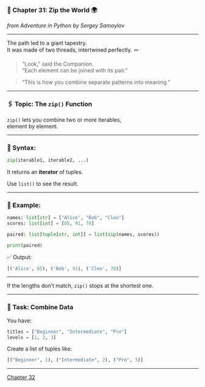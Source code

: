 ### 🧩 Chapter 31: Zip the World 🌍  
*from *Adventure in Python* by Sergey Samoylov*

---

The path led to a giant tapestry.  
It was made of two threads, intertwined perfectly. 🪢 

> “Look,” said the Companion.  
> “Each element can be joined with its pair.”  

> “This is how you combine separate patterns into meaning.”

---

### 🖇️ Topic: The `zip()` Function

`zip()` lets you combine two or more iterables,  
element by element.

---

### 🔧 Syntax:

```python
zip(iterable1, iterable2, ...)
```

It returns an **iterator** of tuples.

Use `list()` to see the result.

---

### 🔬 Example:

```python
names: list[str] = ["Alice", "Bob", "Cleo"]
scores: list[int] = [85, 91, 78]

paired: list[tuple[str, int]] = list(zip(names, scores))

print(paired)
```

✅ Output:
```python
[('Alice', 85), ('Bob', 91), ('Cleo', 78)]
```

---

If the lengths don’t match, `zip()` stops at the shortest one.

---

### 🧪 Task: Combine Data

You have:

```python
titles = ["Beginner", "Intermediate", "Pro"]
levels = [1, 2, 3]
```

Create a list of tuples like:

```python
[("Beginner", 1), ("Intermediate", 2), ("Pro", 3)]
```

---

[Chapter 32](Chapter_32.md)

